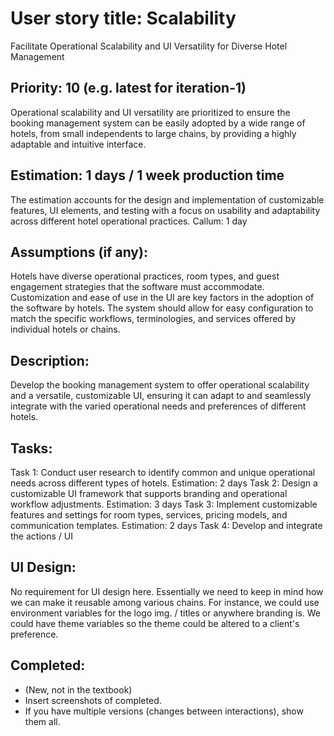 # User story title: Scalability

Facilitate Operational Scalability and UI Versatility for Diverse Hotel Management

## Priority: 10 (e.g. latest for iteration-1)

Operational scalability and UI versatility are prioritized to ensure the booking management system can be easily adopted by a wide range of hotels, from small independents to large chains, by providing a highly adaptable and intuitive interface.

## Estimation: 1 days / 1 week production time

The estimation accounts for the design and implementation of customizable features, UI elements, and testing with a focus on usability and adaptability across different hotel operational practices.
Callum: 1 day

## Assumptions (if any):

Hotels have diverse operational practices, room types, and guest engagement strategies that the software must accommodate.
Customization and ease of use in the UI are key factors in the adoption of the software by hotels.
The system should allow for easy configuration to match the specific workflows, terminologies, and services offered by individual hotels or chains.

## Description:

Develop the booking management system to offer operational scalability and a versatile, customizable UI, ensuring it can adapt to and seamlessly integrate with the varied operational needs and preferences of different hotels.

## Tasks:

Task 1: Conduct user research to identify common and unique operational needs across different types of hotels. Estimation: 2 days
Task 2: Design a customizable UI framework that supports branding and operational workflow adjustments. Estimation: 3 days
Task 3: Implement customizable features and settings for room types, services, pricing models, and communication templates. Estimation: 2 days
Task 4: Develop and integrate the actions / UI

## UI Design:

No requirement for UI design here. Essentially we need to keep in mind how we can make it reusable among various chains. 
For instance, we could use environment variables for the logo img. / titles or anywhere branding is. We could have theme
variables so the theme could be altered to a client's preference.

## Completed:

* (New, not in the textbook)
* Insert screenshots of completed.
* If you have multiple versions (changes between interactions), show them all.
